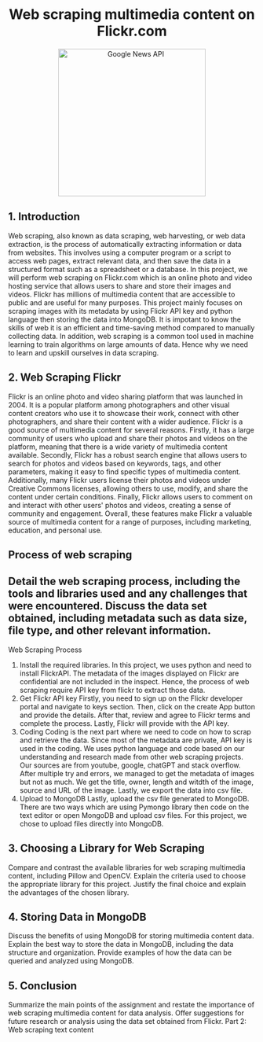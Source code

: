 <h1 align='center'>Web scraping multimedia content on Flickr.com </h1>
<p align="center">
  <img src="https://www.techspot.com/articles-info/2384/images/2021-12-26-image.png" height= '300px' title="Google News API">
</p>

## 1. Introduction
Web scraping, also known as data scraping, web harvesting, or web data extraction, is the process of automatically extracting information or data from websites. This involves using a computer program or a script to access web pages, extract relevant data, and then save the data in a structured format such as a spreadsheet or a database. In this project, we will perform web scraping on Flickr.com which is an online photo and video hosting service that allows users to share and store their images and videos. Flickr has millions of multimedia content that are accessible to public and are useful for many purposes. This project mainly focuses on scraping images with its metadata by using Flickr API key and python language then storing the data into MongoDB. It is impotant to know the skills of web it is an efficient and time-saving method compared to manually collecting data. In addition, web scraping is a common tool used in machine learning to train algorithms on large amounts of data. Hence why we need to learn and upskill ourselves in data scraping.

## 2. Web Scraping Flickr

Flickr is an online photo and video sharing platform that was launched in 2004. It is a popular platform among photographers and other visual content creators who use it to showcase their work, connect with other photographers, and share their content with a wider audience. Flickr is a good source of multimedia content for several reasons. Firstly, it has a large community of users who upload and share their photos and videos on the platform, meaning that there is a wide variety of multimedia content available. Secondly, Flickr has a robust search engine that allows users to search for photos and videos based on keywords, tags, and other parameters, making it easy to find specific types of multimedia content. Additionally, many Flickr users license their photos and videos under Creative Commons licenses, allowing others to use, modify, and share the content under certain conditions. Finally, Flickr allows users to comment on and interact with other users' photos and videos, creating a sense of community and engagement. Overall, these features make Flickr a valuable source of multimedia content for a range of purposes, including marketing, education, and personal use.

## Process of web scraping
Detail the web scraping process, including the tools and libraries used and any challenges that were encountered.
Discuss the data set obtained, including metadata such as data size, file type, and other relevant information.
--

Web Scraping Process
 1. Install the required libraries.
In this project, we uses python and need to install FlickrAPI. The metadata of the images displayed on Flickr are confidential are not included in the inspect. Hence, the process of web scraping require API key from flickr to extract those data.
 2. Get Flickr API key
Firstly, you need to sign up on the Flickr developer portal and navigate to keys section. Then, click on the create App button and provide the details. After that, review and agree to Flickr terms and complete the process. Lastly, Flickr will provide with the API key.
 3. Coding
Coding is the next part where we need to code on how to scrap and retrieve the data. Since most of the metadata are private, API key is used in the coding. We uses python language and code based on our understanding and research made from other web scraping projects. Our sources are from youtube, google, chatGPT and stack overflow. After multiple try and errors, we managed to get the metadata of images but not as much. We get the title, owner, length and witdth of the image, source and URL of the image. Lastly, we export the data into csv file.
 4. Upload to MongoDB 
Lastly, upload the csv file generated to MongoDB. There are two ways which are using Pymongo library then code on the text editor or open MongoDB and upload csv files. For this project, we chose to upload files directly into MongoDB.

## 3. Choosing a Library for Web Scraping
Compare and contrast the available libraries for web scraping multimedia content, including Pillow and OpenCV.
Explain the criteria used to choose the appropriate library for this project.
Justify the final choice and explain the advantages of the chosen library.

## 4. Storing Data in MongoDB
Discuss the benefits of using MongoDB for storing multimedia content data.
Explain the best way to store the data in MongoDB, including the data structure and organization.
Provide examples of how the data can be queried and analyzed using MongoDB.

## 5. Conclusion
Summarize the main points of the assignment and restate the importance of web scraping multimedia content for data analysis.
Offer suggestions for future research or analysis using the data set obtained from Flickr.
Part 2: Web scraping text content
